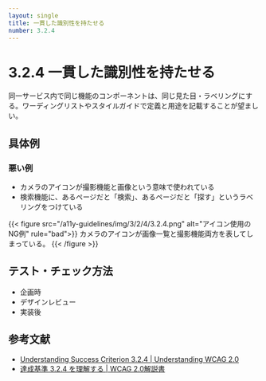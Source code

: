 ```yaml
---
layout: single
title: 一貫した識別性を持たせる
number: 3.2.4
---
```


# 3.2.4 一貫した識別性を持たせる

同一サービス内で同じ機能のコンポーネントは、同じ見た目・ラベリングにする。ワーディングリストやスタイルガイドで定義と用途を記載することが望ましい。

## 具体例

### 悪い例

- カメラのアイコンが撮影機能と画像という意味で使われている
- 検索機能に、あるページだと「検索」、あるページだと「探す」というラベリングをつけている

{{< figure
  src="/a11y-guidelines/img/3/2/4/3.2.4.png"
  alt="アイコン使用のNG例"
  rule="bad">}}
  カメラのアイコンが画像一覧と撮影機能両方を表してしまっている。
{{< /figure >}}

## テスト・チェック方法

- 企画時
- デザインレビュー
- 実装後

## 参考文献

- [Understanding Success Criterion 3.2.4 | Understanding WCAG 2.0](https://www.w3.org/TR/UNDERSTANDING-WCAG20/consistent-behavior-consistent-functionality.html)
- [達成基準 3.2.4 を理解する | WCAG 2.0解説書](https://waic.jp/docs/UNDERSTANDING-WCAG20/consistent-behavior-consistent-functionality.html)
